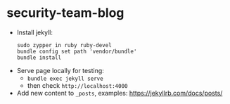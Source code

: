 # security-team-blog

- Install jekyll:
  ```
  sudo zypper in ruby ruby-devel
  bundle config set path 'vendor/bundle'
  bundle install
  ```
- Serve page locally for testing: 
  - `bundle exec jekyll serve`
  - then check `http://localhost:4000`
- Add new content to `_posts`, examples: https://jekyllrb.com/docs/posts/
